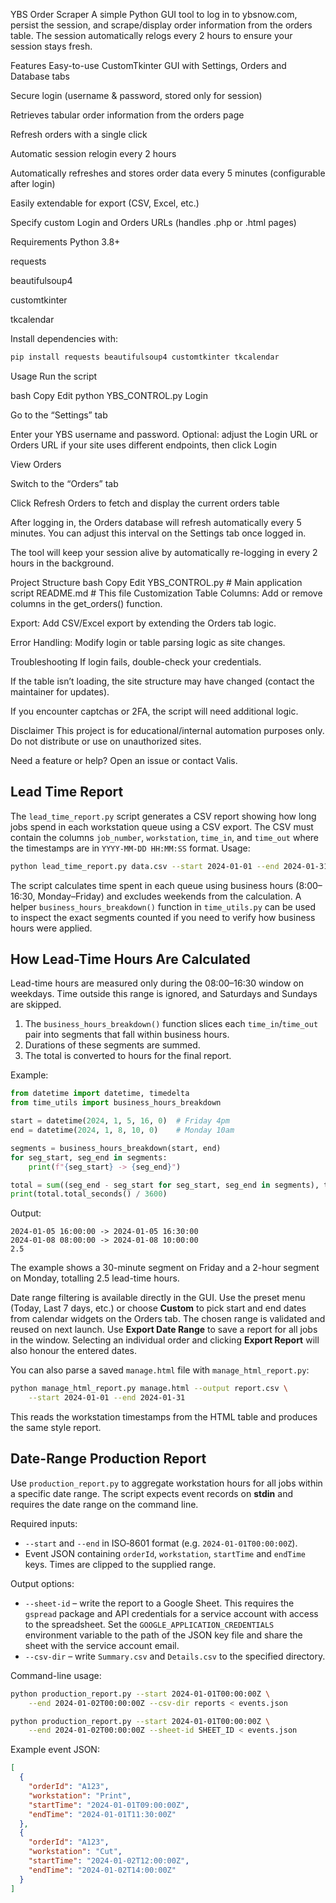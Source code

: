 YBS Order Scraper
A simple Python GUI tool to log in to ybsnow.com, persist the session, and scrape/display order information from the orders table. The session automatically relogs every 2 hours to ensure your session stays fresh.

Features
Easy-to-use CustomTkinter GUI with Settings, Orders and Database tabs

Secure login (username & password, stored only for session)

Retrieves tabular order information from the orders page

Refresh orders with a single click

Automatic session relogin every 2 hours

Automatically refreshes and stores order data every 5 minutes (configurable after login)

Easily extendable for export (CSV, Excel, etc.)

Specify custom Login and Orders URLs (handles .php or .html pages)

Requirements
Python 3.8+

requests

beautifulsoup4

customtkinter

tkcalendar

Install dependencies with:

```bash
pip install requests beautifulsoup4 customtkinter tkcalendar
```
Usage
Run the script

bash
Copy
Edit
python YBS_CONTROL.py
Login

Go to the “Settings” tab

Enter your YBS username and password.
Optional: adjust the Login URL or Orders URL if your site uses different
endpoints, then click Login

View Orders

Switch to the “Orders” tab

Click Refresh Orders to fetch and display the current orders table

After logging in, the Orders database will refresh automatically every 5 minutes.  You can adjust this interval on the Settings tab once logged in.

The tool will keep your session alive by automatically re-logging in every 2 hours in the background.

Project Structure
bash
Copy
Edit
YBS_CONTROL.py           # Main application script
README.md                # This file
Customization
Table Columns: Add or remove columns in the get_orders() function.

Export: Add CSV/Excel export by extending the Orders tab logic.

Error Handling: Modify login or table parsing logic as site changes.

Troubleshooting
If login fails, double-check your credentials.

If the table isn’t loading, the site structure may have changed (contact the maintainer for updates).

If you encounter captchas or 2FA, the script will need additional logic.

Disclaimer
This project is for educational/internal automation purposes only. Do not distribute or use on unauthorized sites.

Need a feature or help?
Open an issue or contact Valis.

Lead Time Report
----------------
The `lead_time_report.py` script generates a CSV report showing how long jobs spend in each workstation queue using a CSV export. The CSV must contain the columns `job_number`, `workstation`, `time_in`, and `time_out` where the timestamps are in `YYYY-MM-DD HH:MM:SS` format. Usage:

```bash
python lead_time_report.py data.csv --start 2024-01-01 --end 2024-01-31 --output report.csv
```

The script calculates time spent in each queue using business hours
(8:00–16:30, Monday–Friday) and excludes weekends from the
calculation. A helper `business_hours_breakdown()` function in
`time_utils.py` can be used to inspect the exact segments counted if you
need to verify how business hours were applied.

How Lead-Time Hours Are Calculated
---------------------------------

Lead-time hours are measured only during the 08:00–16:30 window on weekdays.
Time outside this range is ignored, and Saturdays and Sundays are skipped.

1. The `business_hours_breakdown()` function slices each `time_in`/`time_out`
   pair into segments that fall within business hours.
2. Durations of these segments are summed.
3. The total is converted to hours for the final report.

Example:

```python
from datetime import datetime, timedelta
from time_utils import business_hours_breakdown

start = datetime(2024, 1, 5, 16, 0)  # Friday 4pm
end = datetime(2024, 1, 8, 10, 0)    # Monday 10am

segments = business_hours_breakdown(start, end)
for seg_start, seg_end in segments:
    print(f"{seg_start} -> {seg_end}")

total = sum((seg_end - seg_start for seg_start, seg_end in segments), timedelta())
print(total.total_seconds() / 3600)
```

Output:

```
2024-01-05 16:00:00 -> 2024-01-05 16:30:00
2024-01-08 08:00:00 -> 2024-01-08 10:00:00
2.5
```

The example shows a 30-minute segment on Friday and a 2-hour segment on
Monday, totalling 2.5 lead-time hours.

Date range filtering is available directly in the GUI. Use the preset menu (Today,
Last 7 days, etc.) or choose **Custom** to pick start and end dates from
calendar widgets on the Orders tab. The chosen range is validated and reused on
next launch. Use **Export Date Range** to save a report for all jobs in the
window. Selecting an individual order and clicking **Export Report** will also
honour the entered dates.

You can also parse a saved `manage.html` file with `manage_html_report.py`:

```bash
python manage_html_report.py manage.html --output report.csv \
    --start 2024-01-01 --end 2024-01-31
```

This reads the workstation timestamps from the HTML table and produces the same style report.

Date-Range Production Report
----------------------------

Use `production_report.py` to aggregate workstation hours for all jobs within a
specific date range.  The script expects event records on **stdin** and requires
the date range on the command line.

Required inputs:

* `--start` and `--end` in ISO‑8601 format (e.g. `2024-01-01T00:00:00Z`).
* Event JSON containing `orderId`, `workstation`, `startTime` and `endTime`
  keys. Times are clipped to the supplied range.

Output options:

* `--sheet-id` – write the report to a Google Sheet. This requires the
  `gspread` package and API credentials for a service account with access to the
  spreadsheet. Set the `GOOGLE_APPLICATION_CREDENTIALS` environment variable to
  the path of the JSON key file and share the sheet with the service account
  email.
* `--csv-dir` – write `Summary.csv` and `Details.csv` to the specified
  directory.

Command-line usage:

```bash
python production_report.py --start 2024-01-01T00:00:00Z \
    --end 2024-01-02T00:00:00Z --csv-dir reports < events.json

python production_report.py --start 2024-01-01T00:00:00Z \
    --end 2024-01-02T00:00:00Z --sheet-id SHEET_ID < events.json
```

Example event JSON:

```json
[
  {
    "orderId": "A123",
    "workstation": "Print",
    "startTime": "2024-01-01T09:00:00Z",
    "endTime": "2024-01-01T11:30:00Z"
  },
  {
    "orderId": "A123",
    "workstation": "Cut",
    "startTime": "2024-01-02T12:00:00Z",
    "endTime": "2024-01-02T14:00:00Z"
  }
]
```


